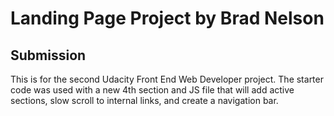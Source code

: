 # Landing Page Project by Brad Nelson


## Submission

This is for the second Udacity Front End Web Developer project. The starter code was used with a new 4th section and JS file that will add active sections, slow scroll to internal links, and create a navigation bar.
